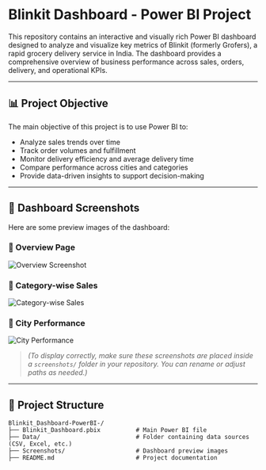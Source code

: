 # Blinkit Dashboard - Power BI Project

This repository contains an interactive and visually rich Power BI dashboard designed to analyze and visualize key metrics of Blinkit (formerly Grofers), a rapid grocery delivery service in India. The dashboard provides a comprehensive overview of business performance across sales, orders, delivery, and operational KPIs.

---

## 📊 Project Objective

The main objective of this project is to use Power BI to:

- Analyze sales trends over time
- Track order volumes and fulfillment
- Monitor delivery efficiency and average delivery time
- Compare performance across cities and categories
- Provide data-driven insights to support decision-making

---

## 📸 Dashboard Screenshots

Here are some preview images of the dashboard:

### 📍 Overview Page
![Overview Screenshot](screenshots/overview.png)

### 🛒 Category-wise Sales
![Category-wise Sales](screenshots/category_sales.png)

### 🌆 City Performance
![City Performance](screenshots/city_performance.png)

> *(To display correctly, make sure these screenshots are placed inside a `screenshots/` folder in your repository. You can rename or adjust paths as needed.)*

---

## 📂 Project Structure

```plaintext
Blinkit_Dashboard-PowerBI-/
├── Blinkit_Dashboard.pbix          # Main Power BI file
├── Data/                           # Folder containing data sources (CSV, Excel, etc.)
├── Screenshots/                    # Dashboard preview images
├── README.md                       # Project documentation
